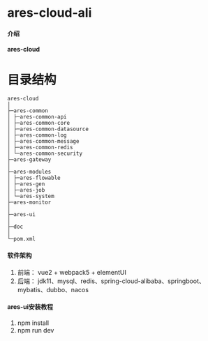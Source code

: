 # ares-cloud-ali

#### 介绍

**ares-cloud**

# 目录结构

```
ares-cloud
│
├─ares-common
│ ├─ares-common-api
│ ├─ares-common-core
│ ├─ares-common-datasource
│ ├─ares-common-log
│ ├─ares-common-message
│ ├─ares-common-redis
│ └─ares-common-security
├─ares-gateway
│
├─ares-modules
│ ├─ares-flowable
│ ├─ares-gen
│ ├─ares-job
│ └─ares-system
├─ares-monitor
│
├─ares-ui
│
├─doc
│
└─pom.xml

```

#### 软件架构

1. 前端： vue2 + webpack5 + elementUI
2. 后端： jdk11、mysql、redis、spring-cloud-alibaba、springboot、mybatis、dubbo、nacos

#### ares-ui安装教程

1. npm install
2. npm run dev
